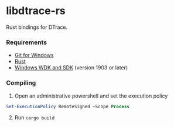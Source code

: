 # libdtrace-rs

Rust bindings for DTrace.

### Requirements
- [Git for Windows](https://git-scm.com/download/win)
-  [Rust](https://www.rust-lang.org/tools/install)
- [Windows WDK and SDK](https://docs.microsoft.com/windows-hardware/drivers/download-the-wdk) (version 1903 or later)

### Compiling
1. Open an administrative powershell and set the execution policy
```ps1
Set-ExecutionPolicy RemoteSigned –Scope Process
```
2. Run `cargo build`
